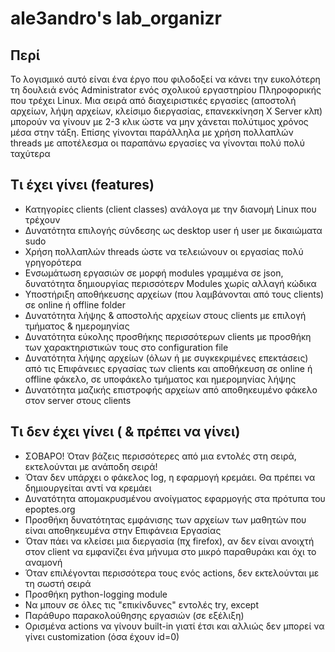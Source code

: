 # ale3andro's lab_organizr
## Περί
Το λογισμικό αυτό είναι ένα έργο που φιλοδοξεί να κάνει την ευκολότερη τη 
δουλειά ενός Administrator ενός σχολικού εργαστηρίου Πληροφορικής που 
τρέχει Linux. 
Μια σειρά από διαχειριστικές εργασίες (αποστολή αρχείων, λήψη αρχείων, 
κλείσιμο διεργασίας, επανεκκίνηση X Server κλπ) μπορούν να γίνουν με 2-3 κλικ
ώστε να μην χάνεται πολύτιμος χρόνος μέσα στην τάξη.
Επίσης γίνονται παράλληλα με χρήση πολλαπλών threads με αποτέλεσμα οι 
παραπάνω εργασίες να γίνονται πολύ πολύ ταχύτερα

## Τι έχει γίνει (features)
* Κατηγορίες clients (client classes) ανάλογα με την διανομή Linux που τρέχουν
* Δυνατότητα επιλογής σύνδεσης ως desktop user ή user με δικαιώματα sudo
* Χρήση πολλαπλών threads ώστε να τελειώνουν οι εργασίας πολύ γρηγορότερα
* Ενσωμάτωση εργασιών σε μορφή modules γραμμένα σε json, δυνατότητα δημιουργίας
περισσότερν Modules χωρίς αλλαγή κώδικα
* Υποστήριξη αποθήκευσης αρχείων (που λαμβάνονται από τους clients) σε online ή offline folder
* Δυνατότητα λήψης & αποστολής αρχείων στους clients με επιλογή τμήματος & ημερομηνίας
* Δυνατότητα εύκολης προσθήκης περισσότερων clients με προσθήκη των χαρακτηριστικών τους στο configuration file
* Δυνατότητα λήψης αρχείων (όλων ή με συγκεκριμένες επεκτάσεις) από τις Επιφάνειες εργασίας των clients και αποθήκευση σε online ή offline φάκελο, σε υποφάκελο τμήματος και ημερομηνίας λήψης
* Δυνατότητα μαζικής επιστροφής αρχείων από αποθηκευμένο φάκελο στον server στους clients

## Τι δεν έχει γίνει ( & πρέπει να γίνει)
* ΣΟΒΑΡΟ! Όταν βάζεις περισσότερες από μια εντολές στη σειρά, εκτελούνται με ανάποδη σειρά! 
* Όταν δεν υπάρχει ο φάκελος log, η εφαρμογή κρεμάει. Θα πρέπει να δημιουργείται αντί να κρεμάει
* Δυνατότητα απομακρυσμένου ανοίγματος εφαρμογής στα πρότυπα του epoptes.org
* Προσθήκη δυνατότητας εμφάνισης των αρχείων των μαθητών που είναι αποθηκευμένα στην Επιφάνεια Εργασίας
* Όταν πάει να κλείσει μια διεργασία (πχ firefox), αν δεν είναι ανοιχτή στον client να εμφανίζει ένα μήνυμα στο μικρό παραθυράκι και όχι το αναμονή
* Όταν επιλέγονται περισσότερα τους ενός actions, δεν εκτελούνται με τη σωστή σειρά
* Προσθήκη python-logging module
* Να μπουν σε όλες τις "επικίνδυνες" εντολές try, except
* Παράθυρο παρακολούθησης εργασιών (σε εξέλιξη)
* Ορισμένα actions να γίνουν built-in γιατί έτσι και αλλιώς δεν μπορεί να γίνει customization (όσα έχουν id=0)



